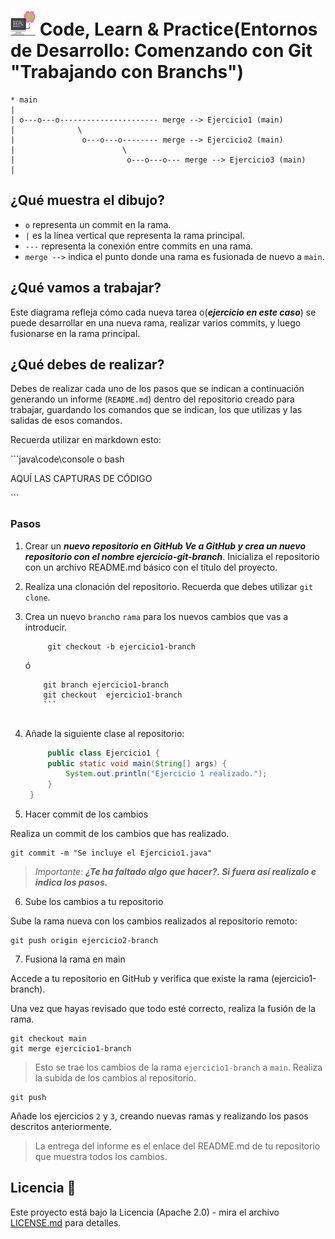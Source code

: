 # <img src=../../../../../images/computer.png width="40"> Code, Learn & Practice(Entornos de Desarrollo: Comenzando con Git "Trabajando con Branchs")

```plaintext
* main
|
| o---o---o---------------------- merge --> Ejercicio1 (main)
|              \
|               o---o---o-------- merge --> Ejercicio2 (main)
|                        \
|                         o---o---o--- merge --> Ejercicio3 (main)
|
```

## ¿Qué muestra el dibujo?

- `o` representa un commit en la rama.
- `|` es la línea vertical que representa la rama principal.
- `---` representa la conexión entre commits en una rama.
- `merge -->` indica el punto donde una rama es fusionada de nuevo a `main`.

## ¿Qué vamos a trabajar?

Este diagrama refleja cómo cada nueva tarea o(***ejercicio en este caso***) se puede desarrollar en una nueva rama, realizar varios commits, y luego fusionarse en la rama principal.

## ¿Qué debes de realizar?

Debes de realizar cada uno de los pasos que se indican a continuación generando un informe (`README.md`) dentro del repositorio creado para trabajar, guardando los comandos que se indican, los que utilizas y las salidas de esos comandos.

Recuerda utilizar en markdown esto:

\```java\code\console o bash

AQUÍ LAS CAPTURAS DE CÓDIGO

\```

### Pasos

1. Crear un ***nuevo repositorio en GitHub
Ve a GitHub y crea un nuevo repositorio con el nombre ejercicio-git-branch***.
Inicializa el repositorio con un archivo README.md básico con el título del proyecto.

2. Realiza una clonación del repositorio. Recuerda que debes utilizar `git clone`.
3. Crea un nuevo `branch`o `rama` para los nuevos cambios que vas a introducir.

   ```code
        git checkout -b ejercicio1-branch
    ```

   ó

    ```code
        git branch ejercicio1-branch
        git checkout  ejercicio1-branch
        ```
        
4. Añade la siguiente clase al repositorio:

   ```java
        public class Ejercicio1 {
        public static void main(String[] args) {
            System.out.println("Ejercicio 1 realizado.");
        }
    }    
   ```

5. Hacer commit de los cambios

Realiza un commit de los cambios que has realizado.

```code
git commit -m "Se incluye el Ejercicio1.java"
```

>_Importante_: ___¿Te ha faltado algo que hacer?. Si fuera así realizalo e indica los pasos.___

6. Sube los cambios a tu repositorio

Sube la rama nueva con los cambios realizados al repositorio remoto:

```code
git push origin ejercicio2-branch
```

7. Fusiona la rama en main

Accede a tu repositorio en GitHub y verifica que existe la rama (ejercicio1-branch).

Una vez que hayas revisado que todo esté correcto, realiza la fusión de la rama.

```code
git checkout main
git merge ejercicio1-branch
```
> Esto se trae los cambios de la rama `ejercicio1-branch` a `main`. Realiza la subida de los cambios al repositorio.

```code
git push
```

Añade los ejercicios `2` y `3`, creando nuevas ramas y realizando los pasos descritos anteriormente.

> La entrega del informe es el enlace del README.md de tu repositorio que muestra todos los cambios.


## Licencia 📄

Este proyecto está bajo la Licencia (Apache 2.0) - mira el archivo [LICENSE.md]([../../../LICENSE.md](https://github.com/jpexposito/code-learn-practice/blob/main/LICENSE)) para detalles.
